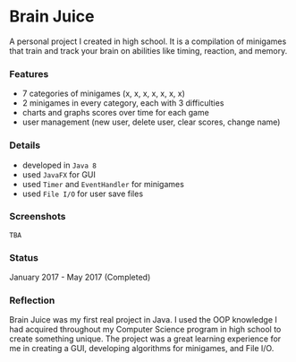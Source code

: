 # Brain Juice
A personal project I created in high school. It is a compilation of minigames that train and track your brain on abilities like timing, reaction, and memory.

### Features
- 7 categories of minigames (x, x, x, x, x, x, x)
- 2 minigames in every category, each with 3 difficulties
- charts and graphs scores over time for each game
- user management (new user, delete user, clear scores, change name)

### Details
- developed in `Java 8`
- used `JavaFX` for GUI
- used `Timer` and `EventHandler` for minigames
- used `File I/O` for user save files

### Screenshots
`TBA`

### Status
January 2017 - May 2017 (Completed)

### Reflection
Brain Juice was my first real project in Java. I used the OOP knowledge I had acquired throughout my Computer Science program in high school to create something unique. The project was a great learning experience for me in creating a GUI, developing algorithms for minigames, and File I/O.
